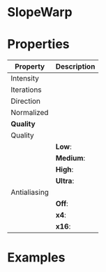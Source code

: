 # SlopeWarp


# Properties


| Property | Description| 
| -------- | -----------|
| Intensity |  |
| Iterations |  |
| Direction |  |
| Normalized |  |
| **Quality** |  |
| Quality |  |
| | **Low**: <desc> |
| | **Medium**: <desc> |
| | **High**: <desc> |
| | **Ultra**: <desc> |
| Antialiasing |  |
| | **Off**: <desc> |
| | **x4**: <desc> |
| | **x16**: <desc> |




# Examples
